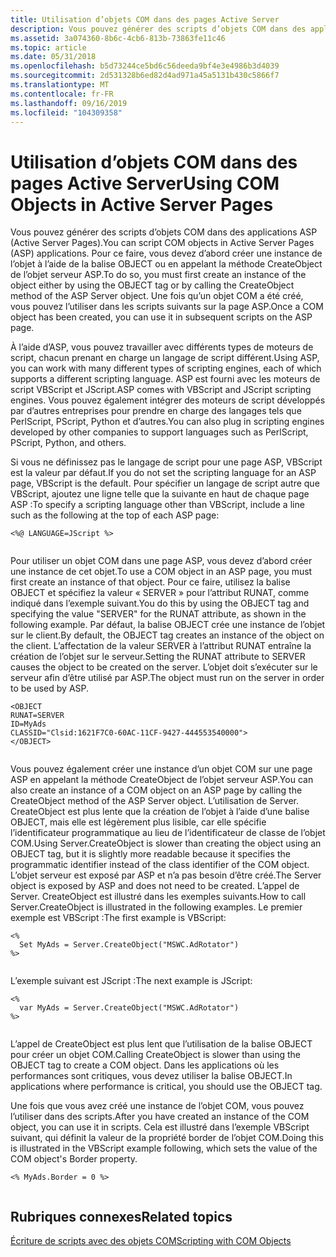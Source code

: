 ```yaml
---
title: Utilisation d’objets COM dans des pages Active Server
description: Vous pouvez générer des scripts d’objets COM dans des applications ASP (Active Server Pages).
ms.assetid: 3a074360-8b6c-4cb6-813b-73863fe11c46
ms.topic: article
ms.date: 05/31/2018
ms.openlocfilehash: b5d73244ce5bd6c56deeda9bf4e3e4986b3d4039
ms.sourcegitcommit: 2d531328b6ed82d4ad971a45a5131b430c5866f7
ms.translationtype: MT
ms.contentlocale: fr-FR
ms.lasthandoff: 09/16/2019
ms.locfileid: "104309358"
---
```

# <a name="using-com-objects-in-active-server-pages"></a><span data-ttu-id="bdfe9-103">Utilisation d’objets COM dans des pages Active Server</span><span class="sxs-lookup"><span data-stu-id="bdfe9-103">Using COM Objects in Active Server Pages</span></span>

<span data-ttu-id="bdfe9-104">Vous pouvez générer des scripts d’objets COM dans des applications ASP (Active Server Pages).</span><span class="sxs-lookup"><span data-stu-id="bdfe9-104">You can script COM objects in Active Server Pages (ASP) applications.</span></span> <span data-ttu-id="bdfe9-105">Pour ce faire, vous devez d’abord créer une instance de l’objet à l’aide de la balise OBJECT ou en appelant la méthode CreateObject de l’objet serveur ASP.</span><span class="sxs-lookup"><span data-stu-id="bdfe9-105">To do so, you must first create an instance of the object either by using the OBJECT tag or by calling the CreateObject method of the ASP Server object.</span></span> <span data-ttu-id="bdfe9-106">Une fois qu’un objet COM a été créé, vous pouvez l’utiliser dans les scripts suivants sur la page ASP.</span><span class="sxs-lookup"><span data-stu-id="bdfe9-106">Once a COM object has been created, you can use it in subsequent scripts on the ASP page.</span></span>

<span data-ttu-id="bdfe9-107">À l’aide d’ASP, vous pouvez travailler avec différents types de moteurs de script, chacun prenant en charge un langage de script différent.</span><span class="sxs-lookup"><span data-stu-id="bdfe9-107">Using ASP, you can work with many different types of scripting engines, each of which supports a different scripting language.</span></span> <span data-ttu-id="bdfe9-108">ASP est fourni avec les moteurs de script VBScript et JScript.</span><span class="sxs-lookup"><span data-stu-id="bdfe9-108">ASP comes with VBScript and JScript scripting engines.</span></span> <span data-ttu-id="bdfe9-109">Vous pouvez également intégrer des moteurs de script développés par d’autres entreprises pour prendre en charge des langages tels que PerlScript, PScript, Python et d’autres.</span><span class="sxs-lookup"><span data-stu-id="bdfe9-109">You can also plug in scripting engines developed by other companies to support languages such as PerlScript, PScript, Python, and others.</span></span>

<span data-ttu-id="bdfe9-110">Si vous ne définissez pas le langage de script pour une page ASP, VBScript est la valeur par défaut.</span><span class="sxs-lookup"><span data-stu-id="bdfe9-110">If you do not set the scripting language for an ASP page, VBScript is the default.</span></span> <span data-ttu-id="bdfe9-111">Pour spécifier un langage de script autre que VBScript, ajoutez une ligne telle que la suivante en haut de chaque page ASP :</span><span class="sxs-lookup"><span data-stu-id="bdfe9-111">To specify a scripting language other than VBScript, include a line such as the following at the top of each ASP page:</span></span>

``` syntax
<%@ LANGUAGE=JScript %>
 
```

<span data-ttu-id="bdfe9-112">Pour utiliser un objet COM dans une page ASP, vous devez d’abord créer une instance de cet objet.</span><span class="sxs-lookup"><span data-stu-id="bdfe9-112">To use a COM object in an ASP page, you must first create an instance of that object.</span></span> <span data-ttu-id="bdfe9-113">Pour ce faire, utilisez la balise OBJECT et spécifiez la valeur « SERVER » pour l’attribut RUNAT, comme indiqué dans l’exemple suivant.</span><span class="sxs-lookup"><span data-stu-id="bdfe9-113">You do this by using the OBJECT tag and specifying the value "SERVER" for the RUNAT attribute, as shown in the following example.</span></span> <span data-ttu-id="bdfe9-114">Par défaut, la balise OBJECT crée une instance de l’objet sur le client.</span><span class="sxs-lookup"><span data-stu-id="bdfe9-114">By default, the OBJECT tag creates an instance of the object on the client.</span></span> <span data-ttu-id="bdfe9-115">L’affectation de la valeur SERVER à l’attribut RUNAT entraîne la création de l’objet sur le serveur.</span><span class="sxs-lookup"><span data-stu-id="bdfe9-115">Setting the RUNAT attribute to SERVER causes the object to be created on the server.</span></span> <span data-ttu-id="bdfe9-116">L’objet doit s’exécuter sur le serveur afin d’être utilisé par ASP.</span><span class="sxs-lookup"><span data-stu-id="bdfe9-116">The object must run on the server in order to be used by ASP.</span></span>

``` syntax
<OBJECT 
RUNAT=SERVER 
ID=MyAds 
CLASSID="Clsid:1621F7C0-60AC-11CF-9427-444553540000">
</OBJECT> 
 
```

<span data-ttu-id="bdfe9-117">Vous pouvez également créer une instance d’un objet COM sur une page ASP en appelant la méthode CreateObject de l’objet serveur ASP.</span><span class="sxs-lookup"><span data-stu-id="bdfe9-117">You can also create an instance of a COM object on an ASP page by calling the CreateObject method of the ASP Server object.</span></span> <span data-ttu-id="bdfe9-118">L’utilisation de Server. CreateObject est plus lente que la création de l’objet à l’aide d’une balise OBJECT, mais elle est légèrement plus lisible, car elle spécifie l’identificateur programmatique au lieu de l’identificateur de classe de l’objet COM.</span><span class="sxs-lookup"><span data-stu-id="bdfe9-118">Using Server.CreateObject is slower than creating the object using an OBJECT tag, but it is slightly more readable because it specifies the programmatic identifier instead of the class identifier of the COM object.</span></span> <span data-ttu-id="bdfe9-119">L’objet serveur est exposé par ASP et n’a pas besoin d’être créé.</span><span class="sxs-lookup"><span data-stu-id="bdfe9-119">The Server object is exposed by ASP and does not need to be created.</span></span> <span data-ttu-id="bdfe9-120">L’appel de Server. CreateObject est illustré dans les exemples suivants.</span><span class="sxs-lookup"><span data-stu-id="bdfe9-120">How to call Server.CreateObject is illustrated in the following examples.</span></span> <span data-ttu-id="bdfe9-121">Le premier exemple est VBScript :</span><span class="sxs-lookup"><span data-stu-id="bdfe9-121">The first example is VBScript:</span></span>

``` syntax
<% 
  Set MyAds = Server.CreateObject("MSWC.AdRotator") 
%>
 
```

<span data-ttu-id="bdfe9-122">L’exemple suivant est JScript :</span><span class="sxs-lookup"><span data-stu-id="bdfe9-122">The next example is JScript:</span></span>

``` syntax
<% 
  var MyAds = Server.CreateObject("MSWC.AdRotator") 
%>
 
```

<span data-ttu-id="bdfe9-123">L’appel de CreateObject est plus lent que l’utilisation de la balise OBJECT pour créer un objet COM.</span><span class="sxs-lookup"><span data-stu-id="bdfe9-123">Calling CreateObject is slower than using the OBJECT tag to create a COM object.</span></span> <span data-ttu-id="bdfe9-124">Dans les applications où les performances sont critiques, vous devez utiliser la balise OBJECT.</span><span class="sxs-lookup"><span data-stu-id="bdfe9-124">In applications where performance is critical, you should use the OBJECT tag.</span></span>

<span data-ttu-id="bdfe9-125">Une fois que vous avez créé une instance de l’objet COM, vous pouvez l’utiliser dans des scripts.</span><span class="sxs-lookup"><span data-stu-id="bdfe9-125">After you have created an instance of the COM object, you can use it in scripts.</span></span> <span data-ttu-id="bdfe9-126">Cela est illustré dans l’exemple VBScript suivant, qui définit la valeur de la propriété border de l’objet COM.</span><span class="sxs-lookup"><span data-stu-id="bdfe9-126">Doing this is illustrated in the VBScript example following, which sets the value of the COM object's Border property.</span></span>

``` syntax
<% MyAds.Border = 0 %>
 
```

## <a name="related-topics"></a><span data-ttu-id="bdfe9-127">Rubriques connexes</span><span class="sxs-lookup"><span data-stu-id="bdfe9-127">Related topics</span></span>

<dl> <dt>

[<span data-ttu-id="bdfe9-128">Écriture de scripts avec des objets COM</span><span class="sxs-lookup"><span data-stu-id="bdfe9-128">Scripting with COM Objects</span></span>](scripting-with-com-objects.md)
</dt> </dl>

 

 




